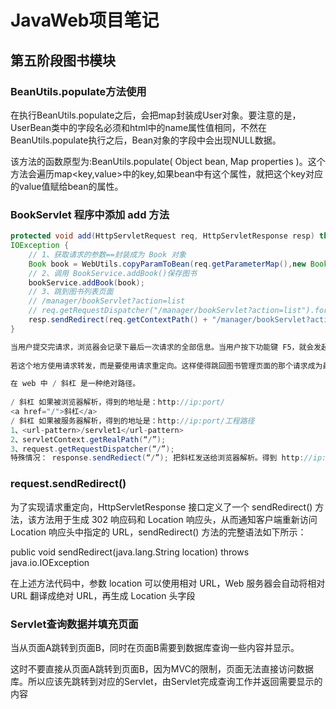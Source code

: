 # JavaWeb项目笔记

## 第五阶段图书模块

### BeanUtils.populate方法使用

在执行BeanUtils.populate之后，会把map封装成User对象。要注意的是，UserBean类中的字段名必须和html中的name属性值相同，不然在BeanUtils.populate执行之后，Bean对象的字段中会出现NULL数据。

该方法的函数原型为:BeanUtils.populate( Object bean, Map properties )。这个方法会遍历map<key,value>中的key,如果bean中有这个属性，就把这个key对应的value值赋给bean的属性。

### BookServlet 程序中添加 add 方法

```java
protected void add(HttpServletRequest req, HttpServletResponse resp) throws ServletException,
IOException {
    // 1、获取请求的参数==封装成为 Book 对象
    Book book = WebUtils.copyParamToBean(req.getParameterMap(),new Book());
    // 2、调用 BookService.addBook()保存图书
    bookService.addBook(book);
    // 3、跳到图书列表页面
    // /manager/bookServlet?action=list
    // req.getRequestDispatcher("/manager/bookServlet?action=list").forward(req, resp);
    resp.sendRedirect(req.getContextPath() + "/manager/bookServlet?action=list");
}

当用户提交完请求，浏览器会记录下最后一次请求的全部信息。当用户按下功能键 F5，就会发起浏览器记录的最后一次请求。所以在完成添加图书，跳转回图书管理页面后，用户按下F5功能键仍然能够向其中添加图书。
    
若这个地方使用请求转发，而是要使用请求重定向。这样使得跳回图书管理页面的那个请求成为最后一个请求。用户按下F5也只会调用跳回图书管理页面
```

```java
在 web 中 / 斜杠 是一种绝对路径。
    
/ 斜杠 如果被浏览器解析，得到的地址是：http://ip:port/
<a href="/">斜杠</a>
/ 斜杠 如果被服务器解析，得到的地址是：http://ip:port/工程路径
1、<url-pattern>/servlet1</url-pattern>
2、servletContext.getRealPath(“/”);
3、request.getRequestDispatcher(“/”);
特殊情况： response.sendRediect(“/”); 把斜杠发送给浏览器解析。得到 http://ip:port/
```

### request.sendRedirect()

为了实现请求重定向，HttpServletResponse 接口定义了一个 sendRedirect() 方法，该方法用于生成 302 响应码和 Location 响应头，从而通知客户端重新访问 Location 响应头中指定的 URL，sendRedirect() 方法的完整语法如下所示：

public void sendRedirect(java.lang.String location) throws java.io.IOException

在上述方法代码中，参数 location 可以使用相对 URL，Web 服务器会自动将相对 URL 翻译成绝对 URL，再生成 Location 头字段

### Servlet查询数据并填充页面

当从页面A跳转到页面B，同时在页面B需要到数据库查询一些内容并显示。

这时不要直接从页面A跳转到页面B，因为MVC的限制，页面无法直接访问数据库。所以应该先跳转到对应的Servlet，由Servlet完成查询工作并返回需要显示的内容